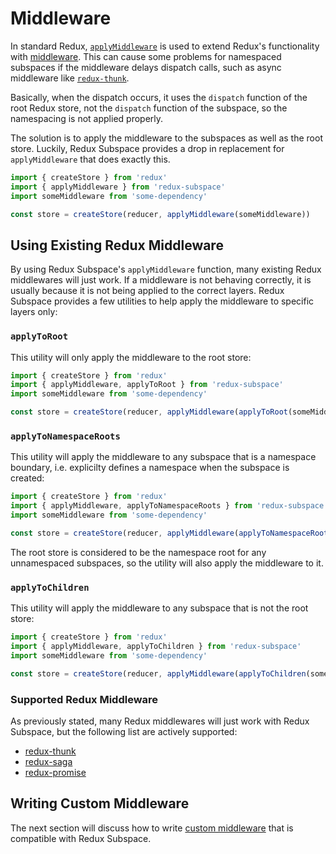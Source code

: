 # Middleware

In standard Redux, [`applyMiddleware`](http://redux.js.org/docs/api/applyMiddleware.html) is used to extend Redux's functionality with [middleware](http://redux.js.org/docs/advanced/Middleware.html). This can cause some problems for namespaced subspaces if the middleware delays dispatch calls, such as async middleware like [`redux-thunk`](https://github.com/reactjs/react-redux).

Basically, when the dispatch occurs, it uses the `dispatch` function of the root Redux store, not the `dispatch` function of the subspace, so the namespacing is not applied properly.

The solution is to apply the middleware to the subspaces as well as the root store. Luckily, Redux Subspace provides a drop in replacement for `applyMiddleware` that does exactly this.

```javascript
import { createStore } from 'redux'
import { applyMiddleware } from 'redux-subspace'
import someMiddleware from 'some-dependency'

const store = createStore(reducer, applyMiddleware(someMiddleware))
```

## Using Existing Redux Middleware

By using Redux Subspace's `applyMiddleware` function, many existing Redux middlewares will just work. If a middleware is not behaving correctly, it is usually because it is not being applied to the correct layers.  Redux Subspace provides a few utilities to help apply the middleware to specific layers only:

### `applyToRoot`

This utility will only apply the middleware to the root store:

```javascript
import { createStore } from 'redux'
import { applyMiddleware, applyToRoot } from 'redux-subspace'
import someMiddleware from 'some-dependency'

const store = createStore(reducer, applyMiddleware(applyToRoot(someMiddleware)))
```

### `applyToNamespaceRoots`

This utility will apply the middleware to any subspace that is a namespace boundary, i.e. explicilty defines a namespace when the subspace is created:

```javascript
import { createStore } from 'redux'
import { applyMiddleware, applyToNamespaceRoots } from 'redux-subspace'
import someMiddleware from 'some-dependency'

const store = createStore(reducer, applyMiddleware(applyToNamespaceRoots(someMiddleware)))
```

The root store is considered to be the namespace root for any unnamespaced subspaces, so the utility will also apply the middleware to it.

### `applyToChildren`

This utility will apply the middleware to any subspace that is not the root store:

```javascript
import { createStore } from 'redux'
import { applyMiddleware, applyToChildren } from 'redux-subspace'
import someMiddleware from 'some-dependency'

const store = createStore(reducer, applyMiddleware(applyToChildren(someMiddleware)))
```

### Supported Redux Middleware

As previously stated, many Redux middlewares will just work with Redux Subspace, but the following list are actively supported:

* [redux-thunk](/docs/advanced/middleware/redux-thunk.md)
* [redux-saga](/docs/advanced/middleware/redux-saga.md)
* [redux-promise](/docs/advanced/middleware/redux-promise.md)

## Writing Custom Middleware

The next section will discuss how to write [custom middleware](/docs/advanced/middleware/CustomMiddleware.md) that is compatible with Redux Subspace.
